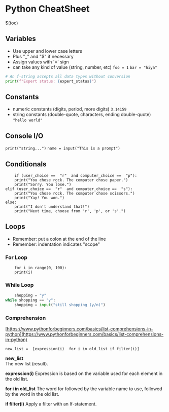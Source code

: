 # Python CheatSheet

$(toc)

## Variables
* Use upper and lower case letters
* Plus "_" and "$" if necessary
* Assign values with '=' sign
* can take any kind of value (string, number, etc)
`foo = 1`
`bar = "hiya"`

```python
# An f-string accepts all data types without conversion
print(f"Expert status: {expert_status}")
```

## Constants
* numeric constants (digits, period, more digits) `3.14159`
* string constants (double-quote, characters, ending double-quote) `"hello world"`

## Console I/O
`print("string...")`
`name = input("This is a prompt")`

## Conditionals
```
	if (user_choice ==  "r"  and computer_choice ==  "p"):
	print("You chose rock. The computer chose paper.")
	print("Sorry. You lose.")
elif (user_choice ==  "r"  and computer_choice ==  "s"):
	print("You chose rock. The computer chose scissors.")
	print("Yay! You won.")
else:
	print("I don't understand that!")
	print("Next time, choose from 'r', 'p', or 's'.")
```
## Loops
* Remember: put a colon at the end of the line
* Remember: indentation indicates "scope"

### For Loop
```
	for i in range(0, 100):
	print(i)
```

### While Loop
```python
	shopping = "y"
while shopping == "y":
	shopping = input("still shopping (y/n)")
```

### Comprehension
[https://www.pythonforbeginners.com/basics/list-comprehensions-in-python](https://www.pythonforbeginners.com/basics/list-comprehensions-in-python)

`new_list =  [expression(i)  for i in old_list if filter(i)]`

**new_list**    
The new list (result).

**expression(i)**
Expression is based on the variable used for each element in the old list.

**for i in old_list**
The word for followed by the variable name to use, followed by the word in the
old list.

**if filter(i)**
Apply a filter with an If-statement.
<!--stackedit_data:
eyJoaXN0b3J5IjpbLTExNzczMDU1NTAsMzcyODU4Njc2LDE2ND
QyOTAwMF19
-->